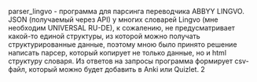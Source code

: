 parser_lingvo - программа для парсинга переводчика ABBYY LINGVO. JSON (получаемый через API) у многих словарей Lingvo (мне необходим UNIVERSAL RU-DE), к сожалению, не предусматривает какой-то единой структуры, из которой можно получать структурированные данные, поэтому мною было принято решение написать парсер, который копирует не только данные, но и html структуру словаря. Из ответов на запросы программа формирует csv-файл, который можно будет добавить в Anki или Quizlet. 2
